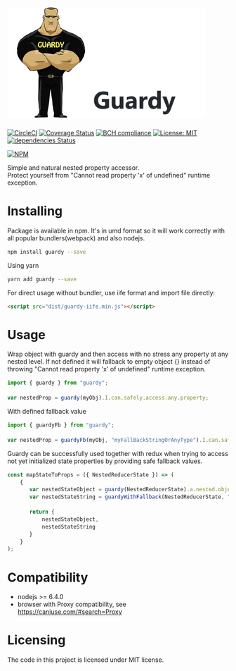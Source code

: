 # <img height="250" alt="portfolio_view" src="https://raw.githubusercontent.com/undernotic/guardy/master/img/logo-title.png">

[![CircleCI](https://circleci.com/gh/UnderNotic/guardy.svg?style=svg)](https://circleci.com/gh/UnderNotic/guardy)
[![Coverage Status](https://coveralls.io/repos/github/UnderNotic/guardy/badge.svg?branch=master)](https://coveralls.io/github/UnderNotic/guardy?branch=master)
[![BCH compliance](https://bettercodehub.com/edge/badge/UnderNotic/guardy?branch=master)](https://bettercodehub.com/)
[![License: MIT](https://img.shields.io/badge/License-MIT-yellow.svg)](https://opensource.org/licenses/MIT)
[![dependencies Status](https://david-dm.org/undernotic/guardy/status.svg)](https://david-dm.org/undernotic/guardy)

[![NPM](https://nodei.co/npm/guardy.png)](https://nodei.co/npm/guardy/)

Simple and natural nested property accessor.  
Protect yourself from "Cannot read property 'x' of undefined" runtime exception.

# Installing

Package is available in npm. It's in umd format so it will work correctly with all popular bundlers(webpack) and also nodejs.

```bash
npm install guardy --save
```

Using yarn

```bash
yarn add guardy --save
```

For direct usage without bundler, use iife format and import file directly:

```html
<script src="dist/guardy-iife.min.js"></script>
```

# Usage

Wrap object with guardy and then access with no stress any property at any nested level.
If not defined it will fallback to empty object {} instead of throwing "Cannot read property 'x' of undefined" runtime exception.

```javascript
import { guardy } from "guardy";

var nestedProp = guardy(myObj).I.can.safely.access.any.property;
```

With defined fallback value

```javascript
import { guardyFb } from "guardy";

var nestedProp = guardyFb(myObj, "myFallBackStringOrAnyType").I.can.safely.access.any.property.__value__;
```

Guardy can be successfully used together with redux when trying to access not yet initialized state properties by providing safe fallback values.

```javascript
const mapStateToProps = ({ NestedReducerState }) => (
    {
       var nestedStateObject = guardy(NestedReducerState).a.nested.object;
       var nestedStateString = guardyWithFallback(NestedReducerState, "defaultString").a.nested.string.__value__;

       return {
           nestedStateObject,
           nestedStateString
       }
    }
);
```

# Compatibility

* nodejs >= 6.4.0
* browser with Proxy compatibility, see https://caniuse.com/#search=Proxy

# Licensing

The code in this project is licensed under MIT license.
